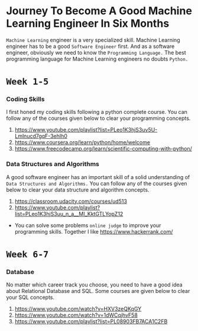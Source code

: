 # Journey To Become A Good Machine Learning Engineer In Six Months
`Machine Learning` engineer is a very specialized skill. Machine Learning engineer has to be a good `Software Engineer` first. And as a
software engineer, obviously we need to know the `Programming Language.` The best programming language for Machine Learning engineers no doubts `Python.`

# `Week 1-5`

### Coding Skills
I first honed my coding skills following a python complete course. You can follow any of the courses given below to clear your programming concepts.

1. https://www.youtube.com/playlist?list=PLeo1K3hjS3uv5U-Lmlnucd7gqF-3ehIh0
2. https://www.coursera.org/learn/python/home/welcome
3. https://www.freecodecamp.org/learn/scientific-computing-with-python/

### Data Structures and Algorithms
A good software engineer has an important skill of a solid understanding of `Data Structures and Algorithms.`
You can follow any of the courses given below to clear your data structure and algorithm concepts.

1. https://classroom.udacity.com/courses/ud513
2. https://www.youtube.com/playlist?list=PLeo1K3hjS3uu_n_a__MI_KktGTLYopZ12

* You can solve some problems `online judge` to improve your programming skills. Together I like https://www.hackerrank.com/

# `Week 6-7`

### Database 
No matter which career track you choose, you need to have a good idea about Relational Database and SQL. Some courses are given below to clear your SQL concepts.

1. https://www.youtube.com/watch?v=HXV3zeQKqGY
2. https://www.youtube.com/watch?v=1dWCqjhvF58
3. https://www.youtube.com/playlist?list=PL08903FB7ACA1C2FB

